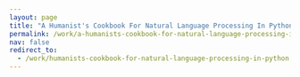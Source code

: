 ```yaml
---
layout: page
title: "A Humanist's Cookbook For Natural Language Processing In Python"
permalink: /work/a-humanists-cookbook-for-natural-language-processing-in-python/
nav: false
redirect_to:
  - /work/humanists-cookbook-for-natural-language-processing-in-python
---
```

